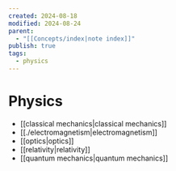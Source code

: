 ```yaml
---
created: 2024-08-18
modified: 2024-08-24
parent:
  - "[[Concepts/index|note index]]"
publish: true
tags:
  - physics
---
```


# Physics
- [[classical mechanics|classical mechanics]]
- [[./electromagnetism|electromagnetism]]
- [[optics|optics]]
- [[relativity|relativity]]
- [[quantum mechanics|quantum mechanics]]